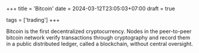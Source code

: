 +++
title = 'Bitcoin'
date = 2024-03-12T23:05:03+07:00
draft = true

tags = ['trading']
+++

Bitcoin is the first decentralized cryptocurrency. Nodes in the peer-to-peer
bitcoin network verify transactions through cryptography and record them in a
public distributed ledger, called a blockchain, without central oversight.
